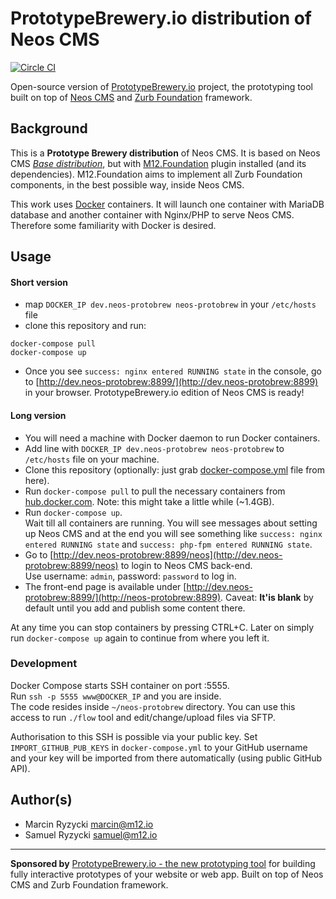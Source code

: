# PrototypeBrewery.io distribution of Neos CMS
[![Circle CI](https://circleci.com/gh/million12/neos-protobrew-distribution.svg?style=svg)](https://circleci.com/gh/million12/neos-protobrew-distribution)

Open-source version of [PrototypeBrewery.io](https://prototypebrewery.io/) project, 
the prototyping tool built on top of [Neos CMS](http://neos.io/) and 
[Zurb Foundation](http://foundation.zurb.com/) framework.


## Background

This is a **Prototype Brewery distribution** of Neos CMS. It is based on Neos CMS
*[Base distribution](https://github.com/neos/neos-base-distribution)*, but with [M12.Foundation](https://github.com/million12/M12.Foundation)
plugin installed (and its dependencies). M12.Foundation aims to implement
all Zurb Foundation components, in the best possible way, inside Neos CMS.

This work uses [Docker](https://docker.com/) containers. It will launch 
one container with MariaDB database and another container with Nginx/PHP 
to serve Neos CMS. Therefore some familiarity with Docker is desired.

## Usage

#### Short version

* map `DOCKER_IP dev.neos-protobrew neos-protobrew` in your `/etc/hosts` file
* clone this repository and run:  
```
docker-compose pull
docker-compose up
```
* Once you see `success: nginx entered RUNNING state` in the console, 
go to [http://dev.neos-protobrew:8899/](http://dev.neos-protobrew:8899) 
in your browser. PrototypeBrewery.io edition of Neos CMS is ready!

#### Long version

+ You will need a machine with Docker daemon to run Docker containers.
+ Add line with `DOCKER_IP dev.neos-protobrew neos-protobrew` 
  to `/etc/hosts` file on your machine. 
+ Clone this repository (optionally: just grab 
  [docker-compose.yml](docker-compose.yml) file from here).
+ Run `docker-compose pull` to pull the necessary containers from 
  [hub.docker.com](https://hub.docker.com/). Note: this might take 
  a little while (~1.4GB).
+ Run `docker-compose up`.  
  Wait till all containers are running. You will see messages about 
  setting up Neos CMS and at the end you will see something like 
  `success: nginx entered RUNNING state` and `success: php-fpm entered RUNNING state`.
+ Go to [http://dev.neos-protobrew:8899/neos](http://dev.neos-protobrew:8899/neos) 
  to login to Neos CMS back-end.  
  Use username: `admin`, password: `password` to log in.
+ The front-end page is available under 
  [http://dev.neos-protobrew:8899/](http://neos-protobrew:8899). 
  Caveat: **It'is blank** by default until you add and publish some content 
  there.

At any time you can stop containers by pressing CTRL+C. Later on simply 
run `docker-compose up` again to continue from where you left it.

### Development

Docker Compose starts SSH container on port :5555.  
Run `ssh -p 5555 www@DOCKER_IP` and you are inside.  
The code resides inside `~/neos-protobrew` directory. You can use this access 
to run `./flow` tool and edit/change/upload files via SFTP. 

Authorisation to this SSH is possible via your public key. 
Set `IMPORT_GITHUB_PUB_KEYS` in `docker-compose.yml` to your GitHub username
and your key will be imported from there automatically (using public GitHub API).


## Author(s)

* Marcin Ryzycki marcin@m12.io  
* Samuel Ryzycki samuel@m12.io

---

**Sponsored by** [PrototypeBrewery.io - the new prototyping tool](http://prototypebrewery.io/) 
for building fully interactive prototypes of your website or web app. Built on top of 
Neos CMS and Zurb Foundation framework.
